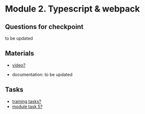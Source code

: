 # Module 2. Typescript & webpack

## Questions for checkpoint

to be updated

## Materials

- [video?]()

- documentation:
    to be updated

## Tasks

- [training tasks?]()
- [module task 5?]()